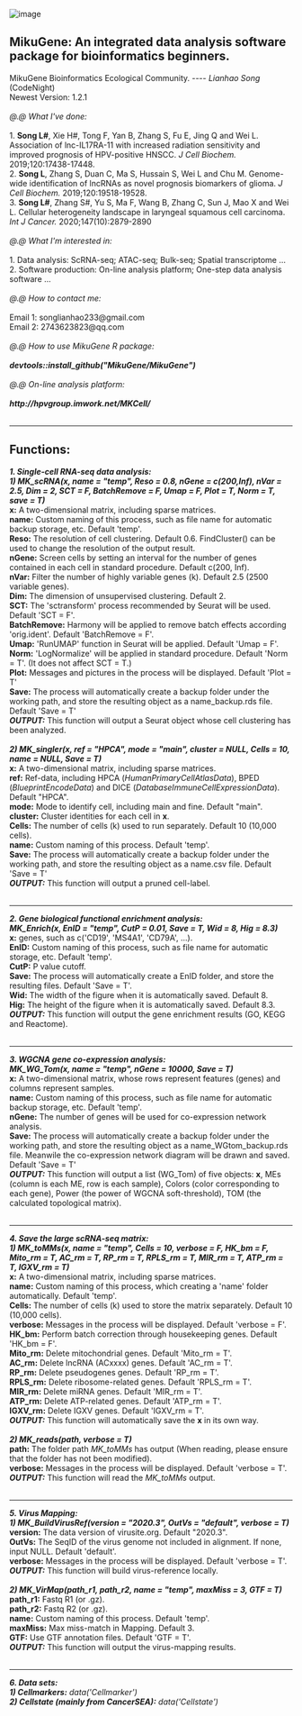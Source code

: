 ![image](https://github.com/MikuGene/MK-class/blob/master/2233-c.png)
<h2>MikuGene: An integrated data analysis software package for bioinformatics beginners.</h2>
MikuGene Bioinformatics Ecological Community. ---- <i>Lianhao Song</i> (CodeNight)<br>
Newest Version: 1.2.1<br>
<br>
<i>@.@ What I've done:</i><br>
<br>
1. <b>Song L#</b>, Xie H#, Tong F, Yan B, Zhang S, Fu E, Jing Q and Wei L. Association of lnc-IL17RA-11 with increased radiation sensitivity and improved prognosis of HPV-positive HNSCC. <i>J Cell Biochem.</i> 2019;120:17438-17448.<br>
2. <b>Song L</b>, Zhang S, Duan C, Ma S, Hussain S, Wei L and Chu M. Genome-wide identification of lncRNAs as novel prognosis biomarkers of glioma. <i>J Cell Biochem.</i> 2019;120:19518-19528.<br>
3. <b>Song L#</b>, Zhang S#, Yu S, Ma F, Wang B, Zhang C, Sun J, Mao X and Wei L. Cellular heterogeneity landscape in laryngeal squamous cell carcinoma. <i>Int J Cancer.</i> 2020;147(10):2879-2890<br>
<br>
<i>@.@ What I'm interested in:</i><br>
<br>
1. Data analysis: ScRNA-seq; ATAC-seq; Bulk-seq; Spatial transcriptome ... <br>
2. Software production: On-line analysis platform; One-step data analysis software ... <br>
<br>
<i>@.@ How to contact me:</i><br>
<br>
Email 1: songlianhao233@gmail.com <br>
Email 2: 2743623823@qq.com <br>
<br>
<i>@.@ How to use MikuGene R package:</i><br>
<br>
<b><i>devtools::install_github("MikuGene/MikuGene")</i></b><br>
<br>
<i>@.@ On-line analysis platform: </i><br>
<br>
<b><i>http://hpvgroup.imwork.net/MKCell/</i></b><br>
<br><hr>

<h2>Functions:</h2>
<b><i>1. Single-cell RNA-seq data analysis:</i></b><br>
<b><i>1) MK_scRNA(x, name = "temp", Reso = 0.8, nGene = c(200,Inf), nVar = 2.5, Dim = 2, SCT = F, BatchRemove = F, Umap = F, Plot = T, Norm = T, save = T)</i></b><br>
 <b>x:</b> A two-dimensional matrix, including sparse matrices.<br>
 <b>name:</b> Custom naming of this process, such as file name for automatic backup storage, etc. Default 'temp'.<br>
 <b>Reso:</b> The resolution of cell clustering. Default 0.6. FindCluster() can be used to change the resolution of the output result.<br>
 <b>nGene:</b> Screen cells by setting an interval for the number of genes contained in each cell in standard procedure. Default c(200, Inf).<br>
 <b>nVar:</b> Filter the number of highly variable genes (k). Default 2.5 (2500 variable genes).<br>
 <b>Dim:</b> The dimension of unsupervised clustering. Default 2.<br>
 <b>SCT:</b> The 'sctransform' process recommended by Seurat will be used. Default 'SCT = F'.<br>
 <b>BatchRemove:</b> Harmony will be applied to remove batch effects according 'orig.ident'. Default 'BatchRemove = F'.<br>
 <b>Umap:</b> 'RunUMAP' function in Seurat will be applied. Default 'Umap = F'.<br>
 <b>Norm:</b> 'LogNormalize' will be applied in standard procedure. Default 'Norm = T'. (It does not affect SCT = T.)<br>
 <b>Plot:</b> Messages and pictures in the process will be displayed. Default 'Plot = T'<br>
 <b>Save:</b> The process will automatically create a backup folder under the working path, and store the resulting object as a name_backup.rds file. Default 'Save = T'<br>
 <b><i>OUTPUT:</i></b> This function will output a Seurat object whose cell clustering has been analyzed.<br>
 <br>
<b><i>2) MK_singler(x, ref = "HPCA", mode = "main", cluster = NULL, Cells = 10, name = NULL, Save = T)</i></b><br>
 <b>x:</b> A two-dimensional matrix, including sparse matrices.<br>
 <b>ref:</b> Ref-data, including HPCA (<i>HumanPrimaryCellAtlasData</i>), BPED (<i>BlueprintEncodeData</i>) and DICE (<i>DatabaseImmuneCellExpressionData</i>). Default "HPCA".<br>
 <b>mode:</b> Mode to identify cell, including main and fine. Default "main".<br>
 <b>cluster:</b> Cluster identities for each cell in <b>x</b>.<br>
 <b>Cells:</b> The number of cells (k) used to run separately. Default 10 (10,000 cells).<br>
 <b>name:</b> Custom naming of this process. Default 'temp'.<br>
 <b>Save:</b> The process will automatically create a backup folder under the working path, and store the resulting object as a name.csv file. Default 'Save = T'<br>
 <b><i>OUTPUT:</i></b> This function will output a pruned cell-label.<br>
 <br><hr>
<b><i>2. Gene biological functional enrichment analysis:</i></b><br>
<b><i>MK_Enrich(x, EnID = "temp", CutP = 0.01, Save = T, Wid = 8, Hig = 8.3)</i></b><br>
 <b>x:</b> genes, such as c('CD19', 'MS4A1', 'CD79A', ...).<br>
 <b>EnID:</b> Custom naming of this process, such as file name for automatic storage, etc. Default 'temp'.<br>
 <b>CutP:</b> P value cutoff.<br>
 <b>Save:</b> The process will automatically create a EnID folder, and store the resulting files. Default 'Save = T'.<br>
 <b>Wid:</b> The width of the figure when it is automatically saved. Default 8.<br>
 <b>Hig:</b> The height of the figure when it is automatically saved. Default 8.3.<br>
 <b><i>OUTPUT:</i></b> This function will output the gene enrichment results (GO, KEGG and Reactome).<br>
 <br><hr>
<b><i>3. WGCNA gene co-expression analysis:</i></b><br>
<b><i>MK_WG_Tom(x, name = "temp", nGene = 10000, Save = T)</i></b><br>
 <b>x:</b> A two-dimensional matrix, whose rows represent features (genes) and columns represent samples.<br>
 <b>name:</b> Custom naming of this process, such as file name for automatic backup storage, etc. Default 'temp'.<br>
 <b>nGene:</b> The number of genes will be used for co-expression network analysis.<br>
 <b>Save:</b> The process will automatically create a backup folder under the working path, and store the resulting object as a name_WGtom_backup.rds file. Meanwile the co-expression network diagram will be drawn and saved. Default 'Save = T'<br>
 <b><i>OUTPUT:</i></b> This function will output a list (WG_Tom) of five objects: <b>x</b>, MEs (column is each ME, row is each sample), Colors (color corresponding to each gene), Power (the power of WGCNA soft-threshold), TOM (the calculated topological matrix).<br>
 <br><hr>
<b><i>4. Save the large scRNA-seq matrix:</i></b><br>
<b><i>1) MK_toMMs(x, name = "temp", Cells = 10, verbose = F, HK_bm = F, Mito_rm = T, AC_rm = T, RP_rm = T, RPLS_rm = T, MIR_rm = T, ATP_rm = T, IGXV_rm = T)</i></b><br>
 <b>x:</b> A two-dimensional matrix, including sparse matrices.<br>
 <b>name:</b> Custom naming of this process, which creating a 'name' folder automatically. Default 'temp'.<br>
 <b>Cells:</b> The number of cells (k) used to store the matrix separately. Default 10 (10,000 cells).<br>
 <b>verbose:</b> Messages in the process will be displayed. Default 'verbose = F'.<br>
 <b>HK_bm:</b> Perform batch correction through housekeeping genes. Default 'HK_bm = F'.<br>
 <b>Mito_rm:</b> Delete mitochondrial genes. Default 'Mito_rm = T'.<br>
 <b>AC_rm:</b> Delete lncRNA (ACxxxx) genes. Default 'AC_rm = T'.<br>
 <b>RP_rm:</b> Delete pseudogenes genes. Default 'RP_rm = T'.<br>
 <b>RPLS_rm:</b> Delete ribosome-related genes. Default 'RPLS_rm = T'.<br>
 <b>MIR_rm:</b> Delete miRNA genes. Default 'MIR_rm = T'.<br>
 <b>ATP_rm:</b> Delete ATP-related genes. Default 'ATP_rm = T'.<br>
 <b>IGXV_rm:</b> Delete IGXV genes. Default 'IGXV_rm = T'.<br>
 <b><i>OUTPUT:</i></b> This function will automatically save the <b>x</b> in its own way.<br>
 <br>
<b><i>2) MK_reads(path, verbose = T)</i></b><br>
 <b>path:</b> The folder path <i>MK_toMMs</i> has output (When reading, please ensure that the folder has not been modified).<br>
 <b>verbose:</b> Messages in the process will be displayed. Default 'verbose = T'.<br>
 <b><i>OUTPUT:</i></b> This function will read the <i>MK_toMMs</i> output.<br>
 <br><hr>
<b><i>5. Virus Mapping:</i></b><br>
<b><i>1) MK_BuildVirusRef(version = "2020.3", OutVs = "default", verbose = T)</i></b><br>
 <b>version:</b> The data version of virusite.org. Default "2020.3".<br>
 <b>OutVs:</b> The SeqID of the virus genome not included in alignment. If none, input NULL. Default 'default'.<br>
 <b>verbose:</b> Messages in the process will be displayed. Default 'verbose = T'.<br>
 <b><i>OUTPUT:</i></b> This function will build virus-reference locally.<br>
 <br>
<b><i>2) MK_VirMap(path_r1, path_r2, name = "temp", maxMiss = 3, GTF = T)</i></b><br>
 <b>path_r1:</b> Fastq R1 (or .gz).<br>
 <b>path_r2:</b> Fastq R2 (or .gz).<br>
 <b>name:</b> Custom naming of this process. Default 'temp'.<br>
 <b>maxMiss:</b> Max miss-match in Mapping. Default 3.<br>
 <b>GTF:</b> Use GTF annotation files. Default 'GTF = T'.<br>
 <b><i>OUTPUT:</i></b> This function will output the virus-mapping results.<br>
 <br><hr>
<b><i>6. Data sets:</i></b><br>
<i><b>1) Cellmarkers:</b> data('Cellmarker')</i><br>
<i><b>2) Cellstate (mainly from CancerSEA):</b> data('Cellstate')</i><br>

